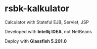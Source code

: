 # rsbk-kalkulator
Calculator with Stateful EJB, Servlet, JSP

Developed with **Intellij IDEA**, not NetBeans

Deploy with **Glassfish 5.201.0**
